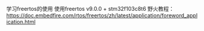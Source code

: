 学习freertos的使用
使用freertos v9.0.0 + stm32f103c8t6
野火教程：https://doc.embedfire.com/rtos/freertos/zh/latest/application/foreword_application.html